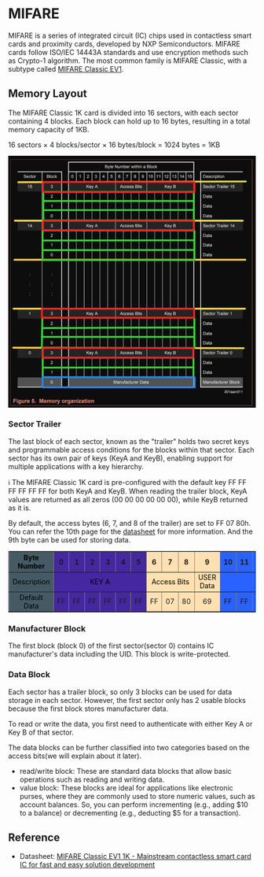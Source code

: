 # MIFARE
MIFARE is a series of integrated circuit (IC) chips used in contactless smart cards and proximity cards, developed by NXP Semiconductors. MIFARE cards follow ISO/IEC 14443A standards and use encryption methods such as Crypto-1 algorithm. The most common family is MIFARE Classic, with a subtype called [MIFARE Classic EV1](https://www.nxp.com/products/rfid-nfc/mifare-hf/mifare-classic/mifare-classic-ev1-1k-4k:MF1S50YYX_V1).

## Memory Layout
The MIFARE Classic 1K card is divided into 16 sectors, with each sector containing 4 blocks. Each block can hold up to 16 bytes, resulting in a total memory capacity of 1KB.

16 sectors × 4 blocks/sector × 16 bytes/block = 1024 bytes = 1KB

<a href="./images/mifare-memory-layout.jpg"><img style="display: block; margin: auto;" alt="MIFARE Memory layout" src="./images/mifare-memory-layout.jpg"/></a>

### Sector Trailer

The last block of each sector, known as the "trailer" holds two secret keys and programmable access conditions for the blocks within that sector. Each sector has its own pair of keys (KeyA and KeyB), enabling support for multiple applications with a key hierarchy.

<span class="info-box">
  ℹ️ The MIFARE Classic 1K card is pre-configured with the default key FF FF FF FF FF FF for both KeyA and KeyB.  When reading the trailer block, KeyA values are returned as all zeros (00 00 00 00 00 00), while KeyB returned as it is.
</span>

 By default, the access bytes (6, 7, and 8 of the trailer) are set to FF 07 80h. You can refer the 10th page for the [datasheet](https://www.nxp.com/docs/en/data-sheet/MF1S50YYX_V1.pdf) for more information. And the 9th byte can be used for storing data.

<table border="1" cellspacing="0" cellpadding="5" style="border-collapse: collapse; width: 100%; text-align: center;">
  <thead>
    <tr>
      <th rowspan="2" style="background-color: #455A64; color: #000;">Byte Number</th>
    </tr>
    <tr>
      <th style="background-color: #4527A0;">0</th>
      <th style="background-color: #4527A0;">1</th>
      <th style="background-color: #4527A0;">2</th>
      <th style="background-color: #4527A0;">3</th>
      <th style="background-color: #4527A0;">4</th>
      <th style="background-color: #4527A0;">5</th>
      <th style="background-color: #FFE0B2;">6</th>
      <th style="background-color: #FFE0B2;">7</th>
      <th style="background-color: #FFE0B2;">8</th>
      <th style="background-color: #FFE0B2;">9</th>
      <th style="background-color: #2962FF;">10</th>
      <th style="background-color: #2962FF;">11</th>
      <th style="background-color: #2962FF;">12</th>
      <th style="background-color: #2962FF;">13</th>
      <th style="background-color: #2962FF;">14</th>
      <th style="background-color: #2962FF;">15</th>
    </tr>
  </thead>
  <tbody>
    <tr>
      <td style="background-color: #455A64; color: #000;">Description</td>
      <td colspan="6" style="background-color: #4527A0; color: #000;">KEY A</td>
      <td colspan="3" style="background-color: #FFE0B2; color: #000;">Access Bits</td>
      <td style="background-color: #FFE0B2; color: #000;">USER Data</td>
      <td colspan="6" style="background-color: #2962FF; color: #000;">KEY B</td>
    </tr>
    <tr>
      <td style="background-color: #455A64; color: #000;">Default Data</td>
      <td style="background-color: #4527A0;">FF</td>
      <td style="background-color: #4527A0;">FF</td>
      <td style="background-color: #4527A0;">FF</td>
      <td style="background-color: #4527A0;">FF</td>
      <td style="background-color: #4527A0;">FF</td>
      <td style="background-color: #4527A0;">FF</td>
      <td style="background-color: #FFE0B2;">FF</td>
      <td style="background-color: #FFE0B2;">07</td>
      <td style="background-color: #FFE0B2;">80</td>
      <td style="background-color: #FFE0B2;">69</td>
      <td style="background-color: #2962FF;">FF</td>
      <td style="background-color: #2962FF;">FF</td>
      <td style="background-color: #2962FF;">FF</td>
      <td style="background-color: #2962FF;">FF</td>
      <td style="background-color: #2962FF;">FF</td>
      <td style="background-color: #2962FF;">FF</td>
    </tr>
  </tbody>
</table>



### Manufacturer Block

The first block (block 0) of the first sector(sector 0) contains IC manufacturer's data including the UID. This block is write-protected.  

### Data Block

Each sector has a trailer block, so only 3 blocks can be used for data storage in each sector. However, the first sector only has 2 usable blocks because the first block stores manufacturer data.

To read or write the data, you first need to authenticate with either Key A or Key B of that sector. 

The data blocks can be further classified into two categories based on the access bits(we will explain about it later). 
- read/write block: These are standard data blocks that allow basic operations such as reading and writing data.
- value block: These blocks are ideal for applications like electronic purses, where they are commonly used to store numeric values, such as account balances. So, you can perform incrementing (e.g., adding $10 to a balance) or decrementing (e.g., deducting $5 for a transaction). 

## Reference
- Datasheet: [MIFARE Classic EV1 1K - Mainstream contactless smart card IC for fast and easy solution development](https://www.nxp.com/docs/en/data-sheet/MF1S50YYX_V1.pdf)

